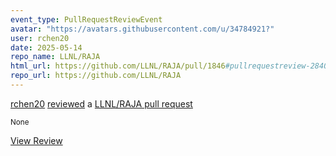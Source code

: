 ```yaml
---
event_type: PullRequestReviewEvent
avatar: "https://avatars.githubusercontent.com/u/34784921?"
user: rchen20
date: 2025-05-14
repo_name: LLNL/RAJA
html_url: https://github.com/LLNL/RAJA/pull/1846#pullrequestreview-2840778811
repo_url: https://github.com/LLNL/RAJA
---
```


<a href='https://github.com/rchen20' target='_blank'>rchen20</a> <a href='https://github.com/LLNL/RAJA/pull/1846#pullrequestreview-2840778811' target='_blank'>reviewed</a> a <a href='https://github.com/LLNL/RAJA/pull/1846' target='_blank'>LLNL/RAJA pull request</a>

<small>None</small>

<a href='https://github.com/LLNL/RAJA/pull/1846#pullrequestreview-2840778811' target='_blank'>View Review</a>